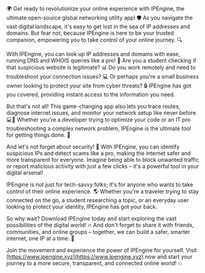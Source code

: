 🌍 Get ready to revolutionize your online experience with IPEngine, the ultimate open-source global networking utility app! 🛡️ As you navigate the vast digital landscape, it's easy to get lost in the sea of IP addresses and domains. But fear not, because IPEngine is here to be your trusted companion, empowering you to take control of your online journey. 🔍

With IPEngine, you can look up IP addresses and domains with ease, running DNS and WHOIS queries like a pro! 👀 Are you a student checking if that suspicious website is legitimate? 📊 Do you work remotely and need to troubleshoot your connection issues? 💻 Or perhaps you're a small business owner looking to protect your site from cyber threats? 🔒 IPEngine has got you covered, providing instant access to the information you need.

But that's not all! This game-changing app also lets you trace routes, diagnose internet issues, and monitor your network setup like never before. 💻🔧 Whether you're a developer trying to optimize your code or an IT pro troubleshooting a complex network problem, IPEngine is the ultimate tool for getting things done. 🔩

And let's not forget about security! 🚀 With IPEngine, you can identify suspicious IPs and detect scams like a pro, making the internet safer and more transparent for everyone. Imagine being able to block unwanted traffic or report malicious activity with just a few clicks – it's a powerful tool in your digital arsenal!

IPEngine is not just for tech-savvy folks; it's for anyone who wants to take control of their online experience. 🌎 Whether you're a traveler trying to stay connected on the go, a student researching a topic, or an everyday user looking to protect your identity, IPEngine has got your back.

So why wait? Download IPEngine today and start exploring the vast possibilities of the digital world! 🔥 And don't forget to share it with friends, communities, and online groups – together, we can build a safer, smarter internet, one IP at a time. 🌟

Join the movement and experience the power of IPEngine for yourself. Visit [https://www.ipengine.xyz](https://www.ipengine.xyz) now and start your journey to a more secure, transparent, and connected online world! 💥